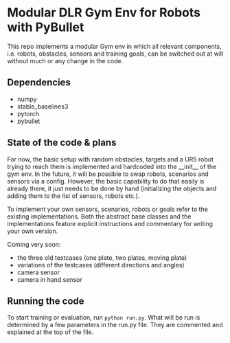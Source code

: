 # Modular DLR Gym Env for Robots with PyBullet

This repo implements a modular Gym env in which all relevant components, i.e. robots, obstacles, sensors and training goals, can be switched out at will without much or any change in the code.

## Dependencies

- numpy
- stable_baselines3
- pytorch
- pybullet

## State of the code & plans

For now, the basic setup with random obstacles, targets and a UR5 robot trying to reach them is implemented and hardcoded into the \_\_init\_\_ of the gym env. In the future, it will be possible to swap robots, scenarios and sensors via a config.
However, the basic capability to do that easily is already there, it just needs to be done by hand (initializing the objects and adding them to the list of sensors, robots etc.).

To implement your own sensors, scenarios, robots or goals refer to the existing implementations. Both the abstract base classes and the implementations feature explicit instructions and commentary for writing your own version.

Coming very soon:
- the three old testcases (one plate, two plates, moving plate)
- variations of the testcases (different directions and angles)
- camera sensor
- camera in hand sensor

## Running the code

To start training or evaluation, run ```python run.py```. What will be run is determined by a few parameters in the run.py file. They are commented and explained at the top of the file.